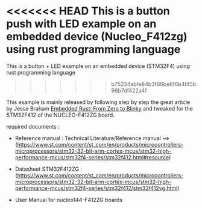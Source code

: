 <<<<<<< HEAD
This is a button push with LED example on an embedded device (Nucleo_F412zg) using rust programming language 
=======
This is a button +  LED example on an embedded device (STM32F4) using rust programming language 
>>>>>>> b75234abfe84b3f66be6f6b4f45b96b7df422a4f

This example is mainly released by following step by step the great article by Jesse Braham [Embedded Rust: From Zero to Blinky](https://beta7.io/posts/embedded-rust-from-zero-to-blinky.html) 
and tweaked for the STM32F412 of the NUCLEO-F412ZG board.

required documents : 

* Reference manual : Technical Literature/Reference manual ==> (https://www.st.com/content/st_com/en/products/microcontrollers-microprocessors/stm32-32-bit-arm-cortex-mcus/stm32-high-performance-mcus/stm32f4-series/stm32f412.html#resource)

* Datasheet STM32F412ZG : (https://www.st.com/content/st_com/en/products/microcontrollers-microprocessors/stm32-32-bit-arm-cortex-mcus/stm32-high-performance-mcus/stm32f4-series/stm32f412/stm32f412vg.html)

* User Manual for nucleo144-F412ZG boards
